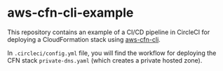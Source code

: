 # aws-cfn-cli-example

This repository contains an example of a CI/CD pipeline in CircleCI for deploying a CloudFormation stack using [aws-cfn-cli](https://github.com/jeremietharaud/aws-cfn-cli).

In `.circleci/config.yml` file, you will find the workflow for deploying the CFN stack `private-dns.yaml` (which creates a private hosted zone).